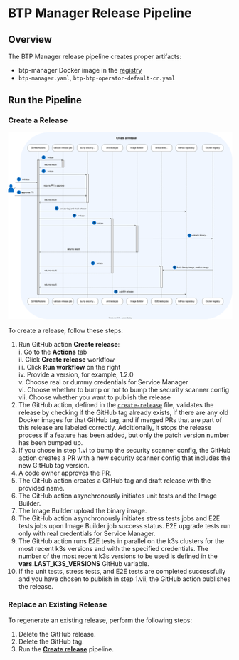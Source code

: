 # BTP Manager Release Pipeline

## Overview

The BTP Manager release pipeline creates proper artifacts:
 - btp-manager Docker image in the [registry](https://console.cloud.google.com/artifacts/docker/kyma-project/europe/prod/unsigned%2Fcomponent-descriptors%2Fkyma.project.io%2Fmodule%2Fbtp-operator)
 - `btp-manager.yaml`, `btp-btp-operator-default-cr.yaml`

## Run the Pipeline

### Create a Release

![Release diagram](../assets/release.drawio.svg)

To create a release, follow these steps:

1. Run GitHub action **Create release**:  
   i.  Go to the **Actions** tab  
   ii. Click **Create release** workflow   
   iii. Click  **Run workflow** on the right  
   iv. Provide a version, for example, 1.2.0  
   v. Choose real or dummy credentials for Service Manager  
   vi. Choose whether to bump or not to bump the security scanner config  
   vii. Choose whether you want to publish the release
2. The GitHub action, defined in the [`create-release`](/.github/workflows/create-release.yaml) file, validates the release by checking if the GitHub tag already exists, if there are any old Docker images for that GitHub tag, and if merged PRs that are part of this release are labeled correctly. Additionally, it stops the release process if a feature has been added, but only the patch version number has been bumped up.
3. If you chose in step 1.vi to bump the security scanner config, the GitHub action creates a PR with a new security scanner config that includes the new GitHub tag version.
4. A code owner approves the PR. 
5. The GitHub action creates a GitHub tag and draft release with the provided name.
6. The GitHub action asynchronously initiates unit tests and the Image Builder.
7. The Image Builder upload the binary image.
8. The GitHub action asynchronously initiates stress tests jobs and E2E tests jobs upon Image Builder job success status. E2E upgrade tests run only with real credentials for Service Manager.
9. The GitHub action runs E2E tests in parallel on the k3s clusters for the most recent k3s versions and with the specified credentials. The number of the most recent k3s versions to be used is defined in the **vars.LAST_K3S_VERSIONS** GitHub variable. 
10. If the unit tests, stress tests, and E2E tests are completed successfully and you have chosen to publish in step 1.vii, the GitHub action publishes the release.


### Replace an Existing Release

To regenerate an existing release, perform the following steps:

1. Delete the GitHub release.
2. Delete the GitHub tag.
3. Run the [**Create release**](#create-a-release) pipeline. 
